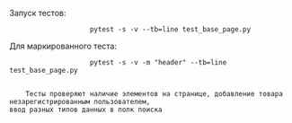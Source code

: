 Запуск тестов: 

                        pytest -s -v --tb=line test_base_page.py 
Для маркированного теста:

                        pytest -s -v -m "header" --tb=line test_base_page.py


        Тесты проверяют наличие элементов на странице, добавление товара незарегистрированным пользователем,
    ввод разных типов данных в полк поиска


